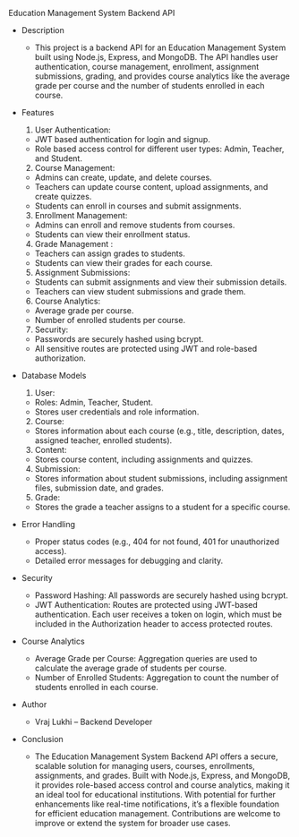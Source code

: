 Education Management System Backend API

- Description
  - This project is a backend API for an Education Management System built using Node.js, Express, and MongoDB. The API handles user authentication, course management, enrollment, assignment submissions, grading, and provides course analytics like the average grade per course and the number of students enrolled in each course.

- Features
  
  1. User Authentication:
    - JWT based authentication for login and signup.
    - Role based access control for different user types: Admin, Teacher, and Student.
  
  2. Course Management:
    - Admins can create, update, and delete courses.
    - Teachers can update course content, upload assignments, and create quizzes.
    - Students can enroll in courses and submit assignments.

  3. Enrollment Management:
    - Admins can enroll and remove students from courses.
    - Students can view their enrollment status.

  4. Grade Management :
    - Teachers can assign grades to students.
    - Students can view their grades for each course.

  5. Assignment Submissions:
    - Students can submit assignments and view their submission details.
    - Teachers can view student submissions and grade them.

  6. Course Analytics:
    - Average grade per course.
    - Number of enrolled students per course.
 
  7. Security:
    - Passwords are securely hashed using bcrypt.
    - All sensitive routes are protected using JWT and role-based authorization.

- Database Models

  1. User:
    - Roles: Admin, Teacher, Student.
    - Stores user credentials and role information.

  2. Course:
    - Stores information about each course (e.g., title, description, dates, assigned teacher, enrolled students).

  3. Content:
    - Stores course content, including assignments and quizzes.

  4. Submission:
    - Stores information about student submissions, including assignment files, submission date, and grades.

  5. Grade:
    - Stores the grade a teacher assigns to a student for a specific course.
 
- Error Handling
  - Proper status codes (e.g., 404 for not found, 401 for unauthorized access).
  - Detailed error messages for debugging and clarity.
 
- Security
  - Password Hashing: All passwords are securely hashed using bcrypt.
  - JWT Authentication: Routes are protected using JWT-based authentication. Each user receives a token on login, which must be included in the Authorization header to access protected routes.

- Course Analytics
  - Average Grade per Course: Aggregation queries are used to calculate the average grade of students per course.
  - Number of Enrolled Students: Aggregation to count the number of students enrolled in each course.
 
- Author
  - Vraj Lukhi – Backend Developer
 
- Conclusion
  - The Education Management System Backend API offers a secure, scalable solution for managing users, courses, enrollments, assignments, and grades. Built with Node.js, Express, and MongoDB, it provides role-based access control and course analytics, making it an ideal tool for educational institutions. With potential for further enhancements like real-time notifications, it’s a flexible foundation for efficient education management. Contributions are welcome to improve or extend the system for broader use cases.
